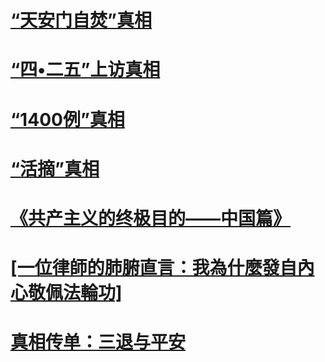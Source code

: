 <h1><b><a href="https://git.io/zf">“天安门自焚”真相</a></b></h1>

<h1><b><a href="https://git.io/55">“四•二五”上访真相</a></b></h1>

<h1><b><a href="https://git.io/55">“1400例”真相</a></b></h1>

<h1><b><a href="https://git.io/4yu">“活摘”真相</a></b></h1>

<h1><b><a href="https://git.io/goal">《共产主义的终极目的——中国篇》</a></b></h1>

<h1><b><a href="http://git.io/yer">[一位律師的肺腑直言：我為什麼發自內心敬佩法輪功]</a></b></h1>

<h1><b><a href="https://git.io/stpa">真相传单：三退与平安</a></b></h1>
